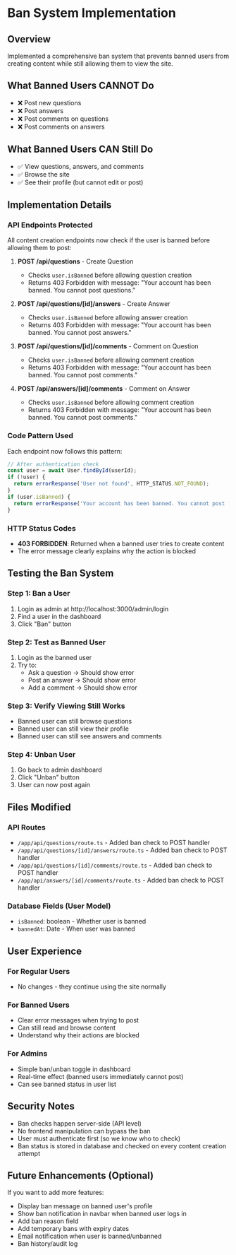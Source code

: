 # Ban System Implementation

## Overview
Implemented a comprehensive ban system that prevents banned users from creating content while still allowing them to view the site.

## What Banned Users CANNOT Do
- ❌ Post new questions
- ❌ Post answers
- ❌ Post comments on questions
- ❌ Post comments on answers

## What Banned Users CAN Still Do
- ✅ View questions, answers, and comments
- ✅ Browse the site
- ✅ See their profile (but cannot edit or post)

## Implementation Details

### API Endpoints Protected
All content creation endpoints now check if the user is banned before allowing them to post:

1. **POST /api/questions** - Create Question
   - Checks `user.isBanned` before allowing question creation
   - Returns 403 Forbidden with message: "Your account has been banned. You cannot post questions."

2. **POST /api/questions/[id]/answers** - Create Answer
   - Checks `user.isBanned` before allowing answer creation
   - Returns 403 Forbidden with message: "Your account has been banned. You cannot post answers."

3. **POST /api/questions/[id]/comments** - Comment on Question
   - Checks `user.isBanned` before allowing comment creation
   - Returns 403 Forbidden with message: "Your account has been banned. You cannot post comments."

4. **POST /api/answers/[id]/comments** - Comment on Answer
   - Checks `user.isBanned` before allowing comment creation
   - Returns 403 Forbidden with message: "Your account has been banned. You cannot post comments."

### Code Pattern Used
Each endpoint now follows this pattern:

```typescript
// After authentication check
const user = await User.findById(userId);
if (!user) {
  return errorResponse('User not found', HTTP_STATUS.NOT_FOUND);
}
if (user.isBanned) {
  return errorResponse('Your account has been banned. You cannot post [content type].', HTTP_STATUS.FORBIDDEN);
}
```

### HTTP Status Codes
- **403 FORBIDDEN**: Returned when a banned user tries to create content
- The error message clearly explains why the action is blocked

## Testing the Ban System

### Step 1: Ban a User
1. Login as admin at http://localhost:3000/admin/login
2. Find a user in the dashboard
3. Click "Ban" button

### Step 2: Test as Banned User
1. Login as the banned user
2. Try to:
   - Ask a question → Should show error
   - Post an answer → Should show error
   - Add a comment → Should show error

### Step 3: Verify Viewing Still Works
- Banned user can still browse questions
- Banned user can still view their profile
- Banned user can still see answers and comments

### Step 4: Unban User
1. Go back to admin dashboard
2. Click "Unban" button
3. User can now post again

## Files Modified

### API Routes
- `/app/api/questions/route.ts` - Added ban check to POST handler
- `/app/api/questions/[id]/answers/route.ts` - Added ban check to POST handler
- `/app/api/questions/[id]/comments/route.ts` - Added ban check to POST handler
- `/app/api/answers/[id]/comments/route.ts` - Added ban check to POST handler

### Database Fields (User Model)
- `isBanned`: boolean - Whether user is banned
- `bannedAt`: Date - When user was banned

## User Experience

### For Regular Users
- No changes - they continue using the site normally

### For Banned Users
- Clear error messages when trying to post
- Can still read and browse content
- Understand why their actions are blocked

### For Admins
- Simple ban/unban toggle in dashboard
- Real-time effect (banned users immediately cannot post)
- Can see banned status in user list

## Security Notes
- Ban checks happen server-side (API level)
- No frontend manipulation can bypass the ban
- User must authenticate first (so we know who to check)
- Ban status is stored in database and checked on every content creation attempt

## Future Enhancements (Optional)
If you want to add more features:
- Display ban message on banned user's profile
- Show ban notification in navbar when banned user logs in
- Add ban reason field
- Add temporary bans with expiry dates
- Email notification when user is banned/unbanned
- Ban history/audit log
